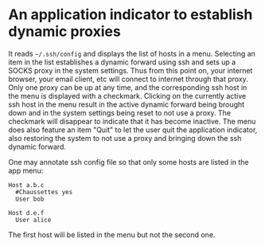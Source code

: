 # An application indicator to establish dynamic proxies

It reads `~/.ssh/config` and displays the list of hosts in a menu. Selecting an item in the list establishes a dynamic forward using ssh and sets up a SOCKS proxy in the system settings. Thus from this point on, your internet browser, your email client, etc will connect to internet through that proxy. Only one proxy can be up at any time, and the corresponding ssh host in the menu is displayed with a checkmark. Clicking on the currently active ssh host in the menu result in the active dynamic forward being brought down and in the system settings being reset to not use a proxy. The checkmark will disappear to indicate that it has become inactive. The menu does also feature an item "Quit" to let the user quit the application indicator, also restoring the system to not use a proxy and bringing down the ssh dynamic forward.

One may annotate ssh config file so that only some hosts are listed in the app menu:

```
Host a.b.c
  #Chaussettes yes
  User bob

Host d.e.f
  User alice
```

The first host will be listed in the menu but not the second one.
